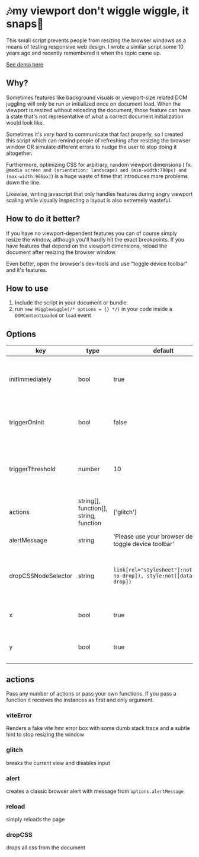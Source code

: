 # 🎶my viewport don't wiggle wiggle, it snaps🎵

This small script prevents people from resizing the browser windows as a means of testing responsive web design. I wrote
a similar script some 10 years ago and recently remembered it when the topic came up.

[See demo here](https://mtillmann.github.io/wigglewiggle/)

## Why?

Sometimes features like background visuals or viewport-size related DOM juggling will only be run or initialized once on
document load. When the viewport is resized without reloading the document, those feature can have a state that's not
representative of what a correct document initialization would look like.

Sometimes it's _very hard_ to communicate that fact properly, so I created this script which can remind people of
refreshing after resizing the browser window OR simulate different errors to nudge the user to stop doing it altogether.

Furthermore, optimizing CSS for arbitrary, random viewport dimensions (
fx. `@media screen and (orientation: landscape) and (min-width:790px) and (max-width:966px)`) is a huge waste of time
that introduces more problems down the line.

Likewise, writing javascript that only handles features during angry viewport scaling while visually inspecting a layout
is also extremely wasteful.

## How to do it better?

If you have no viewport-dependent features you can of course simply resize the window, although you'll hardly hit the
exact breakpoints. If you have features that depend on the viewport dimensions, reload the document after resizing the
browser window.

Even better, open the browser's dev-tools and use "toggle device toolbar" and it's features.

## How to use

1. Include the script in your document or bundle.
2. run `new Wigglewiggle(/* options = {} */)` in your code inside a `DOMContentLoaded` or `load` event

## Options

| key                 | type                                   | default                                                   | description                                                       |
|---------------------|----------------------------------------|-----------------------------------------------------------|-------------------------------------------------------------------|
| initImmediately     | bool                                   | true                                                      | when set to false, you have to call init on the instance manually |
| triggerOnInit       | bool                                   | false                                                     | when set to true, the effect will trigger on init                 |
| triggerThreshold    | number                                 | 10                                                        | how many resize events during 1000ms should tigger                |
| actions             | string[], function[], string, function | ['glitch']                                                | list of actions to perform on trigger                             | 
| alertMessage        | string | 'Please use your browser devtool\'s toggle device toolbar' | string for the alert action                                       |
| dropCSSNodeSelector | string | `link[rel="stylesheet"]:not([data-no-drop]), style:not([data-no-drop])`                                                          | style and link nodes to drop when using dropCSS action            |
| x                   | bool | true | watch horizontal (x-axis) resizing                                |
| y                   | bool | true | watch vertical (y-axis) resizing                                  |

## actions

Pass any number of actions or pass your own functions. If you pass a function it receives the instances as first and only argument. 

### viteError
Renders a fake vite hmr error box with some dumb stack trace and a subtle hint to stop resizing the window

### glitch
breaks the current view and disables input

### alert
creates a classic browser alert with message from `options.alertMessage`

### reload
simply reloads the page

### dropCSS
drops all css from the document